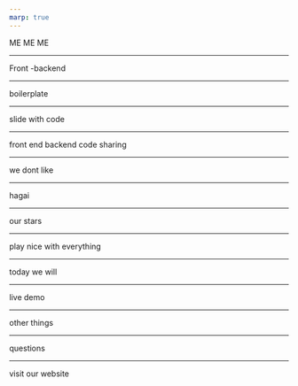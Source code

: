 ```yaml
---
marp: true
---
```


ME ME ME

---
Front -backend

---

boilerplate

---

slide with code

---

front end backend code sharing

---

we dont like

---

hagai

---

our stars

----

play nice with everything


---

today we will

---

live demo

---

other things

---

questions

---

visit our website